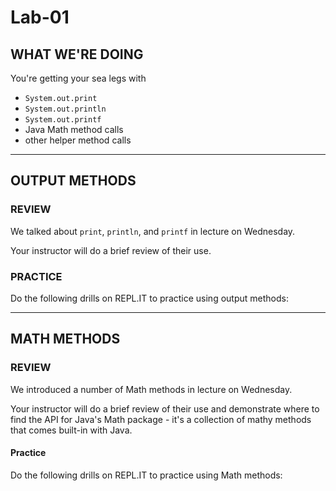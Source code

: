 # Lab-01

## WHAT WE'RE DOING

You're getting your sea legs with

- `System.out.print`
- `System.out.println`
- `System.out.printf`
- Java Math method calls
- other helper method calls

---

## OUTPUT METHODS

### REVIEW

We talked about `print`, `println`, and `printf` in lecture on Wednesday.

Your instructor will do a brief review of their use.

### PRACTICE

Do the following drills on REPL.IT to practice using output methods:

---

## MATH METHODS

### REVIEW

We introduced a number of Math methods in lecture on Wednesday.

Your instructor will do a brief review of their use and demonstrate where to find the API for Java's Math package - it's a collection of mathy methods that comes built-in with Java.

#### Practice

Do the following drills on REPL.IT to practice using Math methods:
